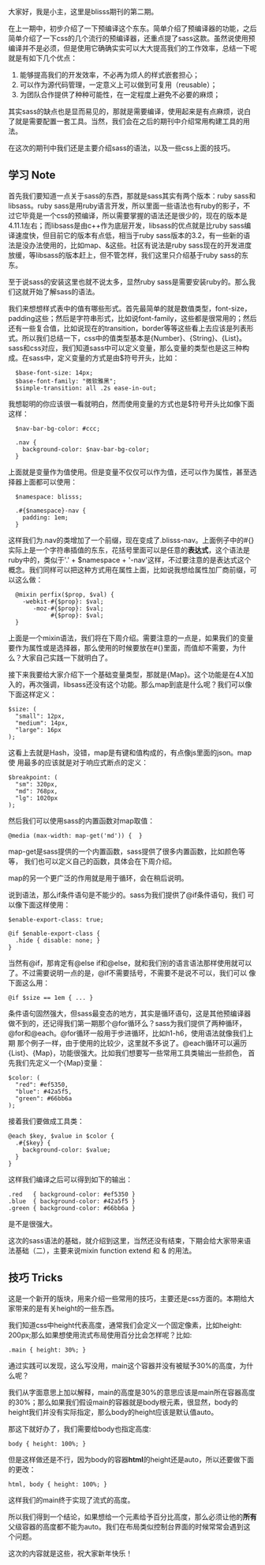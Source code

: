 大家好，我是小主，这里是blisss期刊的第二期。

在上一期中，初步介绍了一下预编译这个东东。简单介绍了预编译器的功能，之后简单介绍了一下css的几个流行的预编译器，还重点提了sass这款。虽然说使用预编译并不是必须，但是使用它确确实实可以大大提高我们的工作效率，总结一下呢就是有如下几个优点：

1. 能够提高我们的开发效率，不必再为烦人的样式嵌套担心；
2. 可以作为源代码管理，一定意义上可以做到可复用（reusable）；
3. 为团队合作提供了种种可能性，在一定程度上避免不必要的麻烦；

其实sass的缺点也是显而易见的，那就是需要编译，使用起来是有点麻烦，说白了就是需要配置一套工具。当然，我们会在之后的期刊中介绍常用构建工具的用法。

在这次的期刊中我们还是主要介绍sass的语法，以及一些css上面的技巧。

学习 Note
------------

首先我们要知道一点关于sass的东西，那就是sass其实有两个版本：ruby sass和libsass。ruby sass是用ruby语言开发，所以里面一些语法也有ruby的影子，不过它毕竟是一个css的预编译，所以需要掌握的语法还是很少的，现在的版本是4.11.1左右；而libsass是由c++作为底层开发，libsass的优点就是比ruby sass编译速度快，但目前它的版本有点低，相当于ruby sass版本的3.2，有一些新的语法是没办法使用的，比如map、&这些。社区有说法是ruby sass现在的开发进度放缓，等libsass的版本赶上，但不管怎样，我们这里只介绍基于ruby sass的东东。

至于说sass的安装这里也就不说太多，显然ruby sass是需要安装ruby的。那么我们这就开始了解sass的语法。

我们来想想样式表中的值有哪些形式。首先最简单的就是数值类型，font-size，padding这些；然后是字符串形式，比如说font-family，这些都是很常用的；然后还有一些复合值，比如说现在的transition，border等等这些看上去应该是列表形式。所以我们总结一下，css中的值类型基本是{Number}、{String}、{List}。sass和css对应，我们知道sass中可以定义变量，那么变量的类型也是这三种构成。在sass中，定义变量的方式是由$符号开头，比如：

      $base-font-size: 14px;
      $base-font-family: "微软雅黑";
      $simple-transition: all .2s ease-in-out;
  
我想聪明的你应该很一看就明白，然而使用变量的方式也是$符号开头比如像下面这样：

      $nav-bar-bg-color: #ccc;
      
      .nav {
        background-color: $nav-bar-bg-color;
      }
  
上面就是变量作为值使用。但是变量不仅仅可以作为值，还可以作为属性，甚至选择器上面都可以使用：

      $namespace: blisss;
      
      .#{$namespace}-nav {
    	padding: 1em;
      }
  
这样我们为.nav的类增加了一个前缀，现在变成了.blisss-nav。上面例子中的#{}实际上是一个字符串插值的东东，花括号里面可以是任意的**表达式**，这个语法是ruby中的，类似于'.' + $namespace + '-nav'这样，不过要注意的是表达式这个概念。我们同样可以把这种方式用在属性上面，比如说我想给属性加厂商前缀，可以这么做：

      @mixin perfix($prop, $val) {
        -webkit-#{$prop}: $val;
           -moz-#{$prop}: $val;
      		    #{$prop}: $val;
      }
  
上面是一个mixin语法，我们将在下周介绍。需要注意的一点是，如果我们的变量要作为属性或是选择器，那么使用的时候要放在#{}里面，而值却不需要，为什么？大家自己实践一下就明白了。

接下来我要给大家介绍下一个基础变量类型，那就是{Map}。这个功能是在4.X加
入的，再次强调，libsass还没有这个功能。那么map到底是什么呢？我们可以像
下面这样定义：

	$size: (
	  "small": 12px,
	  "medium": 14px,
	  "large": 16px
	);

这看上去就是Hash，没错，map是有键和值构成的，有点像js里面的json。map使
用最多的应该就是对于响应式断点的定义：

	$breakpoint: (
	  "sm": 320px,
	  "md": 768px,
	  "lg": 1020px
	);

然后我们可以使用sass的内置函数对map取值：

	@media (max-width: map-get('md')) {  }

map-get是sass提供的一个内置函数，sass提供了很多内置函数，比如颜色等等，
我们也可以定义自己的函数，具体会在下周介绍。

map的另一个更广泛的作用就是用于循环，会在稍后说明。

说到语法，那么if条件语句是不能少的。sass为我们提供了@if条件语句，我们
可以像下面这样使用：

	$enable-export-class: true;

	@if $enable-export-class {
	  .hide { disable: none; }
	}

当然有@if，那肯定有@else if和@else，就和我们别的语言语法那样使用就可以
了。不过需要说明一点的是，@if不需要括号，不需要不是说不可以，我们可以
像下面这么用：

	@if $size == 1em { ... }

条件语句固然强大，但sass最变态的地方，其实是循环语句，这是其他预编译器
做不到的，还记得我们第一期那个@for循环么？sass为我们提供了两种循环，
@for和@each。@for循环一般用于步进循环，比如h1-h6，使用语法就像我们上期
那个例子一样，由于使用的比较少，这里就不多说了。@each循环可以遍历
{List}、{Map}，功能很强大。比如我们想要写一些常用工具类输出一些颜色，
首先我们先定义一个{Map}变量：

	$color: (
	  "red": #ef5350,
	  "blue": #42a5f5,
	  "green": #66bb6a
	);

接着我们要做成工具类：

	@each $key, $value in $color {
	  .#{$key} {
	    background-color: $value;
	  }
	}

这样我们编译之后可以得到如下的输出：

	.red   { background-color: #ef5350 }
	.blue  { background-color: #42a5f5 }
	.green { background-color: #66bb6a }

是不是很强大。

这次的sass语法的基础，就介绍到这里，当然还没有结束，下期会给大家带来语法基础（二），主要来说mixin function extend 和 & 的用法。

技巧 Tricks
--------------

这是一个新开的版块，用来介绍一些常用的技巧，主要还是css方面的。本期给大家带来的是有关height的一些东西。

我们知道css中height代表高度，通常我们会定义一个固定像素，比如height: 200px;那么如果想使用流式布局使用百分比会怎样呢？比如:

	.main { height: 30%; }

通过实践可以发现，这么写没用，main这个容器并没有被赋予30%的高度，为什么呢？

我们从字面意思上加以解释，main的高度是30%的意思应该是main所在容器高度的30%；那么如果我们假设main的容器就是body根元素，很显然，body的height我们并没有实际指定，那么body的height应该是默认值auto。

那这下就好办了，我们需要给body也指定高度:

	body { height: 100%; }

但是这样做还是不行，因为body的容器**html**的height还是auto，所以还要做下面的更改：

	html, body { height: 100%; }

这样我们的main终于实现了流式的高度。

所以我们得到一个结论，如果想给一个元素给予百分比高度，那么必须让他的**所有**父级容器的高度都不能为auto。我们在布局类似控制台界面的时候常常会遇到这个问题。

这次的内容就是这些，祝大家新年快乐！
